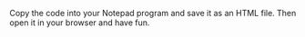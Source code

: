 Copy the code into your Notepad program and save it as an HTML file. Then open it in your browser and have fun.
